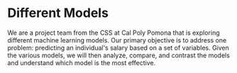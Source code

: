 # Different Models
We are a project team from the CSS at Cal Poly Pomona that is exploring different machine learning models. Our primary objective is to address one problem: predicting an individual's salary based on a set of variables. Given the various models, we will then analyze, compare, and contrast the models and understand which model is the most effective.




